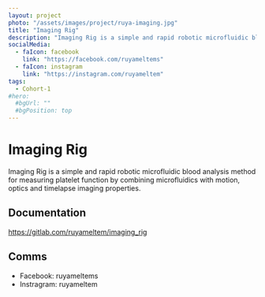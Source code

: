 ```yaml
---
layout: project
photo: "/assets/images/project/ruya-imaging.jpg"
title: "Imaging Rig"
description: "Imaging Rig is a simple and rapid robotic microfluidic blood analysis method for measuring platelet function by combining microfluidics with motion, optics and timelapse imaging properties."
socialMedia:
  - faIcon: facebook
    link: "https://facebook.com/ruyameltems"
  - faIcon: instagram
    link: "https://instagram.com/ruyameltem"
tags:
  - Cohort-1
#hero:
  #bgUrl: ""
  #bgPosition: top
---
```


# Imaging Rig

Imaging Rig is a simple and rapid robotic microfluidic blood analysis method for measuring platelet function by combining microfluidics with motion, optics and timelapse imaging properties.

## Documentation

https://gitlab.com/ruyameltem/imaging_rig

## Comms

- Facebook: ruyameltems
- Instragram: ruyameltem
